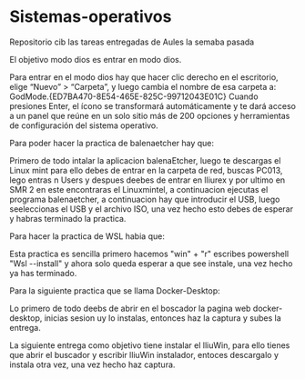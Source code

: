 # Sistemas-operativos
Repositorio cib las tareas entregadas de Aules la semaba pasada

El objetivo modo dios es entrar en modo dios.

Para entrar en el modo dios hay que hacer clic derecho en el escritorio, elige “Nuevo” > “Carpeta”, y luego cambia el nombre de esa carpeta a:
GodMode.{ED7BA470-8E54-465E-825C-99712043E01C}
Cuando presiones Enter, el ícono se transformará automáticamente y te dará acceso a un panel que reúne en un solo sitio más de 200 opciones y herramientas de configuración del sistema operativo.

Para poder hacer la practica de balenaetcher hay que:

Primero de todo intalar la aplicacion balenaEtcher, luego te descargas el Linux mint para ello debes de entrar en la carpeta de red, buscas PC013, lego entras n Users y despues deebes de entrar en lliurex y por ultimo en SMR 2 en este encontraras el Linuxmintel, a continuacion ejecutas el programa balenaetcher, a continuacion hay que introducir el USB, luego seeleccionas el USB y el archivo ISO, una vez hecho esto debes de esperar y habras terminado la practica.

Para hacer la practica de WSL habia que:

Esta practica es sencilla primero hacemos "win" + "r" escribes powershell "Wsl --install" y ahora solo queda esperar a que see instale, una vez hecho ya has terminado.

Para la siguiente practica que se llama Docker-Desktop:

Lo primero de todo deebs de abrir en el boscador la pagina web docker-desktop, inicias sesion uy lo instalas, entonces haz la captura y subes la entrega.

La siguiente entrega como objetivo tiene instalar el lliuWin, para ello tienes que abrir el buscador y escribir lliuWin instalador, entoces descargalo y instala otra vez, una vez hecho haz captura.
